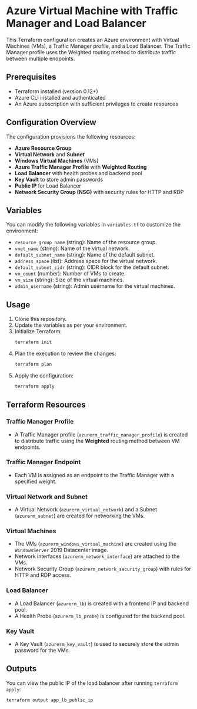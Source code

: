 # Azure Virtual Machine with Traffic Manager and Load Balancer

This Terraform configuration creates an Azure environment with Virtual Machines (VMs), a Traffic Manager profile, and a Load Balancer. The Traffic Manager profile uses the Weighted routing method to distribute traffic between multiple endpoints.

## Prerequisites

- Terraform installed (version 0.12+)
- Azure CLI installed and authenticated
- An Azure subscription with sufficient privileges to create resources

## Configuration Overview

The configuration provisions the following resources:

- **Azure Resource Group**
- **Virtual Network** and **Subnet**
- **Windows Virtual Machines** (VMs)
- **Azure Traffic Manager Profile** with **Weighted Routing**
- **Load Balancer** with health probes and backend pool
- **Key Vault** to store admin passwords
- **Public IP** for Load Balancer
- **Network Security Group (NSG)** with security rules for HTTP and RDP

## Variables

You can modify the following variables in `variables.tf` to customize the environment:

- `resource_group_name` (string): Name of the resource group.
- `vnet_name` (string): Name of the virtual network.
- `default_subnet_name` (string): Name of the default subnet.
- `address_space` (list): Address space for the virtual network.
- `default_subnet_cidr` (string): CIDR block for the default subnet.
- `vm_count` (number): Number of VMs to create.
- `vm_size` (string): Size of the virtual machines.
- `admin_username` (string): Admin username for the virtual machines.

## Usage

1. Clone this repository.
2. Update the variables as per your environment.
3. Initialize Terraform:
   ```bash
   terraform init
   ```
4. Plan the execution to review the changes:
   ```bash
   terraform plan
   ```
5. Apply the configuration:
   ```bash
   terraform apply
   ```

## Terraform Resources

### Traffic Manager Profile

- A Traffic Manager profile (`azurerm_traffic_manager_profile`) is created to distribute traffic using the **Weighted** routing method between VM endpoints.

### Traffic Manager Endpoint

- Each VM is assigned as an endpoint to the Traffic Manager with a specified weight.

### Virtual Network and Subnet

- A Virtual Network (`azurerm_virtual_network`) and a Subnet (`azurerm_subnet`) are created for networking the VMs.

### Virtual Machines

- The VMs (`azurerm_windows_virtual_machine`) are created using the `WindowsServer` 2019 Datacenter image.
- Network interfaces (`azurerm_network_interface`) are attached to the VMs.
- Network Security Group (`azurerm_network_security_group`) with rules for HTTP and RDP access.

### Load Balancer

- A Load Balancer (`azurerm_lb`) is created with a frontend IP and backend pool.
- A Health Probe (`azurerm_lb_probe`) is configured for the backend pool.

### Key Vault

- A Key Vault (`azurerm_key_vault`) is used to securely store the admin password for the VMs.

## Outputs

You can view the public IP of the load balancer after running `terraform apply`:

```bash
terraform output app_lb_public_ip
```
